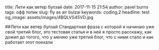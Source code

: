 title: Лети как ветер булзай
date: 2017-11-15 21:54
author: pavel burns
tags: офф топик
slug: fly as air bulzai
keywords: coding,2
headline: test
og_image: assets/images/4BQLVS45VD.jpg

##Лети как ветер булзай
Стандартная фраза с которой я начинаю уже свой третий блог,
это тестовая статья и в ней я просто расскажу, как дожил до тогого, что у меняю уже третий блог,
что с ними стало и как работает этот поехали